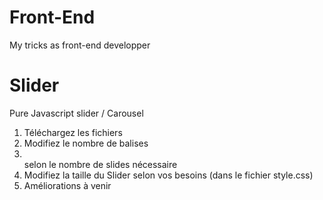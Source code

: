 # Front-End
My tricks as front-end developper


# Slider

Pure Javascript slider / Carousel

1. Téléchargez les fichiers
2. Modifiez le nombre de balises <li></li> selon le nombre de slides nécessaire
3. Modifiez la taille du Slider selon vos besoins (dans le fichier style.css)
4. Améliorations à venir

